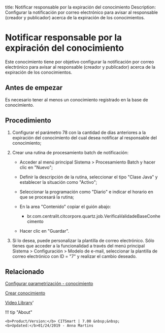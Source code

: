 title: Notificar responsable por la expiración del conocimiento
Description: Configurar la notificación por correo electrónico para avisar al responsable (creador y publicador) acerca de la expiración de los conocimientos.
# Notificar responsable por la expiración del conocimiento


Este conocimiento tiene por objetivo configurar la notificación por correo
electrónico para avisar al responsable (creador y publicador) acerca de la
expiración de los conocimientos.

Antes de empezar
--------------------

Es necesario tener al menos un conocimiento registrado en la base de
conocimiento.

Procedimiento
-----------------

1.  Configurar el parámetro 78 con la cantidad de días anteriores a la
    expiración del conocimiento del cual desea notificar al responsable del
    conocimiento;

2.  Crear una rutina de procesamiento batch de notificación:

    -   Acceder al menú principal Sistema \> Procesamiento Batch y hacer clic en
        "Nuevo";

    -   Definir la descripción de la rutina, seleccionar el tipo "Clase Java" y
        establecer la situación como "Activo";

    -   Seleccionar la programación como "Diario" e indicar el horario en que se
        procesará la rutina;

    -   En la area "Contenido" copiar el guión abajo:

        -   br.com.centralit.citcorpore.quartz.job.VerificaValidadeBaseConhecimento

    -   Hacer clic en "Guardar".

3.  Si lo desea, puede personalizar la plantilla de correo electrónico. Sólo
    tienes que acceder a la funcionalidad a través del menú principal Sistema \>
    Configuración \> Modelo de e-mail, seleccionar la plantilla de correo
    electrónico con ID = "7" y realizar el cambio deseado.



Relacionado
----------
[Configurar parametrización - conocimiento](/es-es/citsmart-7/platform-administration/parameters-list/configure-parametrization-knowledge.html)

[Crear conocimiento](/es-es/citsmart-7/processes/knowledge/use/create-knowledge.html)


<i class='fa fa-youtube-play  fa-2x' style='color:#97ce17;vertical-align: middle;'> </i> [Video Library](https://www.youtube.com/playlist?list=PLB5qK2uzf2ROzG1nEl9sfg_Y3Hy6spefP)'

!!! tip "About"

    <b>Product/Version:</b> CITSmart | 7.00 &nbsp;&nbsp;
    <b>Updated:</b>01/24/2019 - Anna Martins
